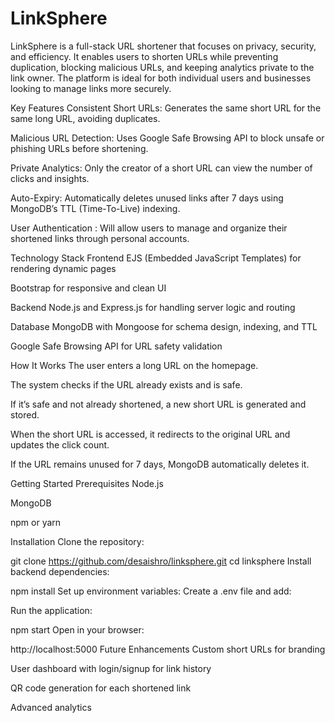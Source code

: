 # LinkSphere

LinkSphere is a full-stack URL shortener that focuses on privacy, security, and efficiency. It enables users to shorten URLs while preventing duplication, blocking malicious URLs, and keeping analytics private to the link owner. The platform is ideal for both individual users and businesses looking to manage links more securely.

Key Features
Consistent Short URLs: Generates the same short URL for the same long URL, avoiding duplicates.

Malicious URL Detection: Uses Google Safe Browsing API to block unsafe or phishing URLs before shortening.

Private Analytics: Only the creator of a short URL can view the number of clicks and insights.

Auto-Expiry: Automatically deletes unused links after 7 days using MongoDB’s TTL (Time-To-Live) indexing.

User Authentication : Will allow users to manage and organize their shortened links through personal accounts.

Technology Stack
Frontend
EJS (Embedded JavaScript Templates) for rendering dynamic pages

Bootstrap for responsive and clean UI

Backend
Node.js and Express.js for handling server logic and routing

Database
MongoDB with Mongoose for schema design, indexing, and TTL

Google Safe Browsing API for URL safety validation

How It Works
The user enters a long URL on the homepage.

The system checks if the URL already exists and is safe.

If it’s safe and not already shortened, a new short URL is generated and stored.

When the short URL is accessed, it redirects to the original URL and updates the click count.

If the URL remains unused for 7 days, MongoDB automatically deletes it.

Getting Started
Prerequisites
Node.js 

MongoDB 

npm or yarn

Installation
Clone the repository:

git clone https://github.com/desaishro/linksphere.git
cd linksphere
Install backend dependencies:


npm install
Set up environment variables:
Create a .env file and add:

Run the application:


npm start
Open in your browser:


http://localhost:5000
Future Enhancements
Custom short URLs for branding

User dashboard with login/signup for link history

QR code generation for each shortened link

Advanced analytics 
